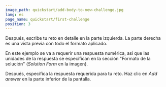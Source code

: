 ```yaml
---
image_path: quickstart/add-body-to-new-challenge.jpg
lang: es
page_name: quickstart/first-challenge
position: 3
---
```


Después, escribe tu reto en detalle en la parte izquierda. La parte derecha es una vista previa con todo el formato aplicado.

En este ejemplo se va a requerir una respuesta numérica, así que las unidades de la respuesta se especifican en la sección "Formato de la solución" (*Solution Form* en la imagen).

Después, especifica la respuesta requerida para tu reto. Haz clic en *Add answer* en la parte inferior de la pantalla.
